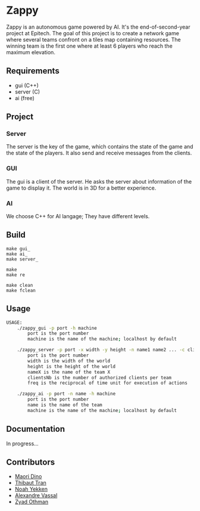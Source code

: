 # Zappy
Zappy is an autonomous game powered by AI. It's the end-of-second-year project at Epitech. The goal of this project is to create a network game where several teams confront on a tiles map containing resources.
The winning team is the first one where at least 6 players who reach the maximum elevation.

## Requirements

- gui (C++)
- server (C)
- ai (free)


## Project
### Server
The server is the key of the game, which contains the state of the game and the state of the players. It also send and receive messages from the clients.

### GUI
The gui is a client of the server. He asks the server about information of the game to display it.
The world is in 3D for a better experience.

### AI
We choose C++ for AI langage;
They have different levels.

## Build

```
make gui_
make ai_
make server_

make
make re

make clean
make fclean
```

## Usage
```bash
USAGE:
    ./zappy_gui -p port -h machine
        port is the port number
        machine is the name of the machine; localhost by default

    ./zappy_server -p port -x width -y height -n name1 name2 ... -c clientsNb -f freq
        port is the port number
        width is the width of the world
        height is the height of the world
        nameX is the name of the team X
        clientsNb is the number of authorized clients per team
        freq is the reciprocal of time unit for execution of actions

    ./zappy_ai -p port -n name -h machine
        port is the port number
        name is the name of the team
        machine is the name of the machine; localhost by default

```

## Documentation
In progress...

## Contributors

- [Maori Dino](https://github.com/MaoKoro)
- [Thibaut Tran](https://github.com/Thibauut)
- [Noah Yekken](https://github.com/)
- [Alexandre Vassal](https://github.com/)
- [Zyad Othman](https://github.com/ZyadOthman)
